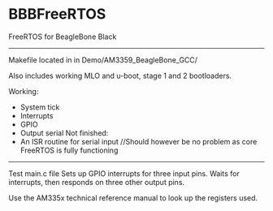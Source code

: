BBBFreeRTOS
===========

FreeRTOS for BeagleBone Black


----------------------
Makefile located in in Demo/AM3359_BeagleBone_GCC/

Also includes working MLO and u-boot, stage 1 and 2 bootloaders.

Working:
- System tick
- Interrupts
- GPIO
- Output serial
Not finished:
- An ISR routine for serial input //Should however be no problem as core FreeRTOS is fully functioning 

-----------------------
Test main.c file
Sets up GPIO interrupts for three input pins. Waits for interrupts, then responds on three other output pins.

Use the AM335x technical reference manual to look up the registers used.


